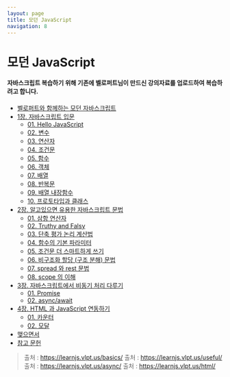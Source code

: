 ```yaml
---
layout: page
title: 모던 JavaScript
navigation: 8
---
```


# 모던 JavaScript

#### 자바스크립트 복습하기 위해 기존에 벨로퍼트님이 만드신 강의자료를 업로드하여 복습하려고 합니다.
- [벨로퍼트와 함께하는 모던 자바스크립트](https://baek-kyoungman.github.io/study/File/JavaScript/READ.html)
- [1장. 자바스크립트 입문](https://baek-kyoungman.github.io/study/File/JavaScript/basics/README.html)
  - [01. Hello JavaScript](https://baek-kyoungman.github.io/study/File/JavaScript/basics/01-hello-javascript.html)
  - [02. 변수](https://baek-kyoungman.github.io/study/File/JavaScript/basics/02-variables.html)
  - [03. 연산자](https://baek-kyoungman.github.io/study/File/JavaScript/basics/03-operator.html)
  - [04. 조건문](https://baek-kyoungman.github.io/study/File/JavaScript/basics/04-conditions.html)
  - [05. 함수](https://baek-kyoungman.github.io/study/File/JavaScript/basics/05-function.html)
  - [06. 객체](https://baek-kyoungman.github.io/study/File/JavaScript/basics/06-object.html)
  - [07. 배열](https://baek-kyoungman.github.io/study/File/JavaScript/basics/07-array.html)
  - [08. 반복문](https://baek-kyoungman.github.io/study/File/JavaScript/basics/08-loop.html)
  - [09. 배열 내장함수](https://baek-kyoungman.github.io/study/File/JavaScript/basics/09-array-functions.html)
  - [10. 프로토타입과 클래스](https://baek-kyoungman.github.io/study/File/JavaScript/basics/10-prototype-class.html)
- [2장. 알고있으면 유용한 자바스크립트 문법](https://baek-kyoungman.github.io/study/File/JavaScript/useful/README.html)
  - [01. 삼항 연산자](https://baek-kyoungman.github.io/study/File/JavaScript/useful/01-ternary.html)
  - [02. Truthy and Falsy](https://baek-kyoungman.github.io/study/File/JavaScript/useful/02-truthy-and-falsy.html)
  - [03. 단축 평가 논리 계산법](https://baek-kyoungman.github.io/study/File/JavaScript/useful/03-short-circuiting.html)
  - [04. 함수의 기본 파라미터](https://baek-kyoungman.github.io/study/File/JavaScript/useful/04-default-function-params.html)
  - [05. 조건문 더 스마트하게 쓰기](https://baek-kyoungman.github.io/study/File/JavaScript/useful/05-smarter-conditions.html)
  - [06. 비구조화 할당 (구조 분해) 문법](https://baek-kyoungman.github.io/study/File/JavaScript/useful/06-destructuring.html)
  - [07. spread 와 rest 문법](https://baek-kyoungman.github.io/study/File/JavaScript/useful/07-spread-and-rest.html)
  - [08. scope 의 이해](https://baek-kyoungman.github.io/study/File/JavaScript/useful/08-scope.html)
- [3장. 자바스크립트에서 비동기 처리 다루기](https://baek-kyoungman.github.io/study/File/JavaScript/async/README.html)
  - [01. Promise](https://baek-kyoungman.github.io/study/File/JavaScript/async/01-promise.html)
  - [02. async/await](https://baek-kyoungman.github.io/study/File/JavaScript/async/02-async-await.html)
- [4장. HTML 과 JavaScript 연동하기](https://baek-kyoungman.github.io/study/File/JavaScript/html/README.html)
  - [01. 카운터](https://baek-kyoungman.github.io/study/File/JavaScript/html/01-counter.html)
  - [02. 모달](https://baek-kyoungman.github.io/study/File/JavaScript/html/02-modal.html)
- [맺으면서](https://baek-kyoungman.github.io/study/File/JavaScript/CONCLUSION.html)
- [참고 문헌](https://baek-kyoungman.github.io/study/File/JavaScript/reference.html)

> 출처 : https://learnjs.vlpt.us/basics/
> 출처 : https://learnjs.vlpt.us/useful/
> 출처 : https://learnjs.vlpt.us/async/
> 출처 : https://learnjs.vlpt.us/html/

